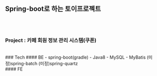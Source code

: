 ## Spring-boot로 하는 토이프로젝트
<br><br>
### Project : 카페 회원 정보 관리 시스템(쿠폰)
<br>
### Tech
#### BE
- spring-boot(gradle)
- Java8
- MySQL
- MyBatis
(미정)spring-batch
(미정)spring-quartz
<br>
#### FE

